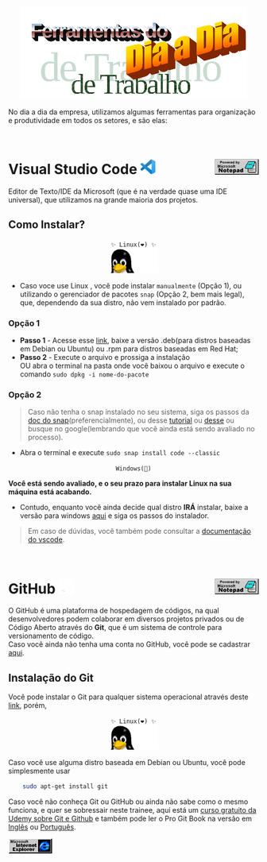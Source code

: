 <p align="center">
<img src="./img/wordart.png"/> 
</p>

No dia a dia da empresa, utilizamos algumas ferramentas para organização e produtividade em todos os setores, e são elas:

<br>

<p>
    <h1>Visual Studio Code 
        <img src="./img/vscode.png" width="30px">
        <img src="./img/notepad.gif" align="right"/>
    </h1>
</p>


Editor de Texto/IDE da Microsoft (que é na verdade quase uma IDE universal), que utilizamos na grande maioria dos projetos.

## Como Instalar?

<p align="center">
<code>✨ Linux(❤️) ✨</code><br>
<img src="./img/penguin-computing.gif" width="100px">
</p>


- Caso voce use Linux , você pode instalar `manualmente` (Opção 1), ou utilizando o gerenciador de pacotes `snap` (Opção 2, bem mais legal), que, dependendo da sua distro, não vem instalado por padrão.

### Opção 1 
- **Passo 1** - Acesse esse [link](https://code.visualstudio.com/download), baixe a versão .deb(para distros baseadas em Debian ou Ubuntu) ou .rpm para distros baseadas em Red Hat;
- **Passo 2** - Execute o arquivo e prossiga a instalação<br/> OU abra o terminal na pasta onde você baixou o arquivo e execute o comando `sudo dpkg -i nome-do-pacote`


### Opção 2
> Caso não tenha o snap instalado no seu sistema, siga os passos da [doc do snap](https://snapcraft.io/docs/installing-snapd)(preferencialmente), ou desse [tutorial](https://guialinux.uniriotec.br/snap/) ou [desse](https://www.edivaldobrito.com.br/suporte-a-pacotes-snap-no-linux/) ou busque no google(lembrando que você ainda está sendo avaliado no processo).
- Abra o terminal e execute `sudo snap install code --classic
`
<p align="center">
    <code>Windows(🤢)</code>
</p>

**Você está sendo avaliado, e o seu prazo para instalar Linux na sua máquina está acabando.**<br>
- Contudo, enquanto você ainda decide qual distro **IRÁ** instalar, baixe a versão para windows [aqui](https://code.visualstudio.com/Download) e siga os passos do instalador.

> Em caso de dúvidas, você também pode consultar a [documentação do vscode](https://code.visualstudio.com/docs).

<br>
<p>
    <h1>GitHub
        <img src="./img/github.png" width="30px">
        <img src="./img/notepad.gif" align="right"/>
    </h1>
</p>

O GitHub é uma plataforma de hospedagem de códigos, na qual desenvolvedores podem colaborar em diversos projetos privados ou de Código Aberto através do **Git**, que é um sistema de controle para versionamento de código. <br>
Caso você ainda não tenha uma conta no GitHub, você pode se cadastrar [aqui](https://github.com/signup).

## Instalação do Git

Você pode instalar o Git para qualquer sistema operacional através deste [link](https://git-scm.com/downloads), porém,

<p align="center">
<code>✨ Linux(❤️) ✨</code><br>
<img src="./img/penguin-computing.gif" width="100px">
</p>

Caso você use alguma distro baseada em Debian ou Ubuntu, você pode simplesmente usar 
```sh
    sudo apt-get install git
```

Caso você não conheça Git ou GitHub ou ainda não sabe como o mesmo funciona, e quer se sobressair neste trainee, aqui está um [curso gratuito da Udemy sobre Git e Github](https://www.udemy.com/course/git-e-github/) e também pode ler o Pro Git Book na versão em [Inglês]((https://git-scm.com/book/en/v2)) ou [Português](https://git-scm.com/book/pt-br/v2).










<img src="./img/ie.gif">